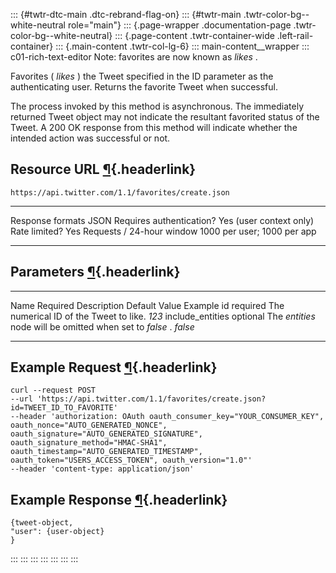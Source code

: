 ::: {#twtr-dtc-main .dtc-rebrand-flag-on}
::: {#twtr-main .twtr-color-bg--white-neutral role="main"}
::: {.page-wrapper .documentation-page .twtr-color-bg--white-neutral}
::: {.page-content .twtr-container-wide .left-rail-container}
::: {.main-content .twtr-col-lg-6}
::: main-content__wrapper
::: c01-rich-text-editor
Note: favorites are now known as *likes* .

Favorites ( *likes* ) the Tweet specified in the ID parameter as the
authenticating user. Returns the favorite Tweet when successful.

The process invoked by this method is asynchronous. The immediately
returned Tweet object may not indicate the resultant favorited status of
the Tweet. A 200 OK response from this method will indicate whether the
intended action was successful or not.

## Resource URL [¶](#resource-url){.headerlink}

` https://api.twitter.com/1.1/favorites/create.json `

  --------------------------- -----------------------------
  Response formats            JSON
  Requires authentication?    Yes (user context only)
  Rate limited?               Yes
  Requests / 24-hour window   1000 per user; 1000 per app
  --------------------------- -----------------------------

## Parameters [¶](#parameters){.headerlink}

  ------------------ ---------- ----------------------------------------------------------- --------------- ---------
  Name               Required   Description                                                 Default Value   Example
  id                 required   The numerical ID of the Tweet to like.                                      *123*
  include_entities   optional   The *entities* node will be omitted when set to *false* .                   *false*
  ------------------ ---------- ----------------------------------------------------------- --------------- ---------

## Example Request [¶](#example-request){.headerlink}

    curl --request POST 
    --url 'https://api.twitter.com/1.1/favorites/create.json?id=TWEET_ID_TO_FAVORITE' 
    --header 'authorization: OAuth oauth_consumer_key="YOUR_CONSUMER_KEY", oauth_nonce="AUTO_GENERATED_NONCE", oauth_signature="AUTO_GENERATED_SIGNATURE", oauth_signature_method="HMAC-SHA1", oauth_timestamp="AUTO_GENERATED_TIMESTAMP", oauth_token="USERS_ACCESS_TOKEN", oauth_version="1.0"' 
    --header 'content-type: application/json'

## Example Response [¶](#example-response){.headerlink}

    {tweet-object,
    "user": {user-object}
    }
:::
:::
:::
:::
:::
:::
:::
